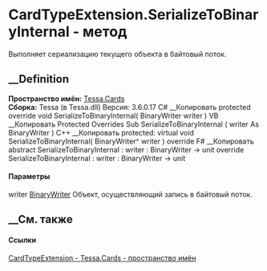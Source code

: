 # CardTypeExtension.SerializeToBinaryInternal - метод
Выполняет сериализацию текущего объекта в байтовый поток.
##  __Definition
 **Пространство имён:** [Tessa.Cards](N_Tessa_Cards.htm)  
 **Сборка:** Tessa (в Tessa.dll) Версия: 3.6.0.17
C# __Копировать
     protected override void SerializeToBinaryInternal(
    	BinaryWriter writer
    )
VB __Копировать
     Protected Overrides Sub SerializeToBinaryInternal ( 
    	writer As BinaryWriter
    )
C++ __Копировать
     protected:
    virtual void SerializeToBinaryInternal(
    	BinaryWriter^ writer
    ) override
F# __Копировать
     abstract SerializeToBinaryInternal : 
            writer : BinaryWriter -> unit 
    override SerializeToBinaryInternal : 
            writer : BinaryWriter -> unit 
#### Параметры
writer
[BinaryWriter](https://learn.microsoft.com/dotnet/api/system.io.binarywriter)
    Объект, осуществляющий запись в байтовый поток.
##  __См. также
#### Ссылки
[CardTypeExtension - ](T_Tessa_Cards_CardTypeExtension.htm)
[Tessa.Cards - пространство имён](N_Tessa_Cards.htm)

